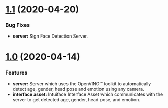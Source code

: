 <a name="1.1"></a>
# [1.1](https://github.com/intuiface/FaceDetectionIA/releases/tag/1.1) (2020-04-20)

### Bug Fixes

* **server:** Sign Face Detection Server.

<a name="1.0"></a>
# [1.0](https://github.com/intuiface/FaceDetectionIA/releases/tag/1.0) (2020-04-14)

### Features

* **server:** Server which uses the OpenVINO™ toolkit to automatically detect age, gender, head pose and emotion using any camera.
* **interface asset:** Intuiface Interface Asset which communicates with the server to get detected age, gender, head pose, and emotion.
